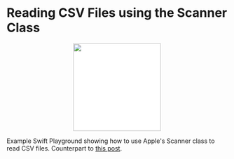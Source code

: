 # Reading CSV Files using the Scanner Class

<div style="background: white; max-width: 200px; margin: 0 auto;" width="200px">
<img src="http://simonfairbairn.com/wp-content/uploads/2018/03/logo-working-a.png" width="200px" >
</div>

Example Swift Playground showing how to use Apple's Scanner class to read CSV files. Counterpart to [this post][1].

[1]: http://simonfairbairn.com/?p=1929